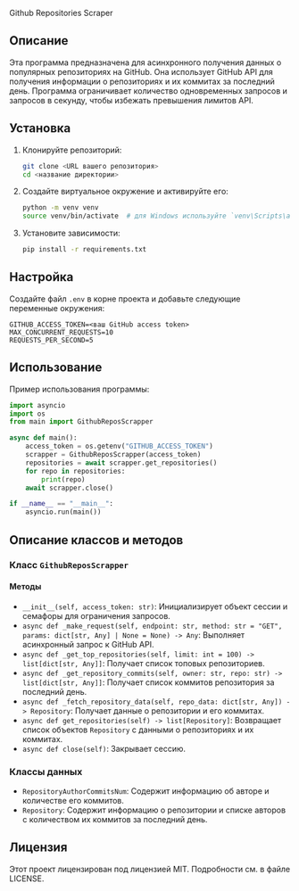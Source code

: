 Github Repositories Scraper

## Описание

Эта программа предназначена для асинхронного получения данных о популярных репозиториях на GitHub. Она использует GitHub API для получения информации о репозиториях и их коммитах за последний день. Программа ограничивает количество одновременных запросов и запросов в секунду, чтобы избежать превышения лимитов API.

## Установка

1. Клонируйте репозиторий:
    ```sh
    git clone <URL вашего репозитория>
    cd <название директории>
    ```

2. Создайте виртуальное окружение и активируйте его:
    ```sh
    python -m venv venv
    source venv/bin/activate  # для Windows используйте `venv\Scripts\activate`
    ```

3. Установите зависимости:
    ```sh
    pip install -r requirements.txt
    ```

## Настройка

Создайте файл `.env` в корне проекта и добавьте следующие переменные окружения:

```
GITHUB_ACCESS_TOKEN=<ваш GitHub access token>
MAX_CONCURRENT_REQUESTS=10
REQUESTS_PER_SECOND=5
```

## Использование

Пример использования программы:

```python
import asyncio
import os
from main import GithubReposScrapper

async def main():
    access_token = os.getenv("GITHUB_ACCESS_TOKEN")
    scrapper = GithubReposScrapper(access_token)
    repositories = await scrapper.get_repositories()
    for repo in repositories:
        print(repo)
    await scrapper.close()

if __name__ == "__main__":
    asyncio.run(main())
```

## Описание классов и методов

### Класс `GithubReposScrapper`

#### Методы

- `__init__(self, access_token: str)`: Инициализирует объект сессии и семафоры для ограничения запросов.
- `async def _make_request(self, endpoint: str, method: str = "GET", params: dict[str, Any] | None = None) -> Any`: Выполняет асинхронный запрос к GitHub API.
- `async def _get_top_repositories(self, limit: int = 100) -> list[dict[str, Any]]`: Получает список топовых репозиториев.
- `async def _get_repository_commits(self, owner: str, repo: str) -> list[dict[str, Any]]`: Получает список коммитов репозитория за последний день.
- `async def _fetch_repository_data(self, repo_data: dict[str, Any]) -> Repository`: Получает данные о репозитории и его коммитах.
- `async def get_repositories(self) -> list[Repository]`: Возвращает список объектов `Repository` с данными о репозиториях и их коммитах.
- `async def close(self)`: Закрывает сессию.

### Классы данных

- `RepositoryAuthorCommitsNum`: Содержит информацию об авторе и количестве его коммитов.
- `Repository`: Содержит информацию о репозитории и списке авторов с количеством их коммитов за последний день.

## Лицензия

Этот проект лицензирован под лицензией MIT. Подробности см. в файле LICENSE.